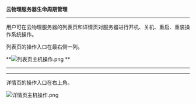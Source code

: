 **云物理服务器生命周期管理**

****

用户可在云物理服务器的列表页和详情页对服务器进行开机、关机、重启、重装操作系统操作。

列表页的操作入口在最右侧一列。

**![列表页主机操作.png](https://img1.jcloudcs.com/cms/f3d5ce57-26f1-43a2-af19-a222f1eb65bc20180625152103.png)
**

****

****

详情页的操作入口在右上角。

![详情页主机操作.png](https://img1.jcloudcs.com/cms/5d302d4f-6321-44a1-a331-8a63d74b8dde20180625152138.png)